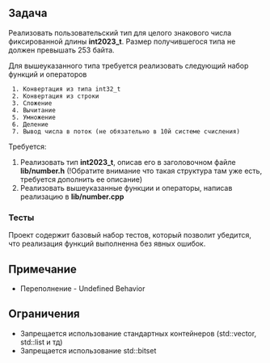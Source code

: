 ## Задача

  Реализовать пользовательский тип для целого знакового числа фиксированной длины **int2023_t**.
  Размер получившегося типа не должен превышать 253 байтa.

  Для вышеуказанного типа требуется реализовать следующий набор функций и операторов

     1. Конвертация из типа int32_t
     2. Конвертация из строки
     3. Сложение
     4. Вычитание
     5. Умножение
     6. Деление
     7. Вывод числа в поток (не обязательно в 10й системе счисления)


Требуется:
  1. Реализовать тип **int2023_t**, описав его в заголовочном файле **lib/number.h** (!Обратите внимание что такая структура там уже есть, требуется дополнить ее описание)
  2. Реализовать вышеуказанные функции и операторы, написав реализацию в **lib/number.cpp**

### Тесты

Проект содержит базовый набор тестов, который позволит убедится, что реализация функций выполненна без явных ошибок.
## Примечание
 - Переполнение - Undefined Behavior

## Ограничения
 - Запрещается использование стандартных контейнеров (std::vector, std::list и тд)
 - Запрещается использование std::bitset



